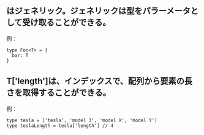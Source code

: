 ## <T>はジェネリック。ジェネリックは型をパラーメータとして受け取ることができる。
例：
```
type Foo<T> = {
  bar: T
}
```

## T['length']は、インデックスで、配列から要素の長さを取得することができる。
例：
```
type tesla = ['tesla', 'model 3', 'model X', 'model Y']
type teslaLength = tesla['length'] // 4
```